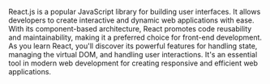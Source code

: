 React.js is a popular JavaScript library for building user interfaces. It allows developers to create interactive and dynamic web applications with ease. With its component-based architecture, React promotes code reusability and maintainability, making it a preferred choice for front-end development. As you learn React, you'll discover its powerful features for handling state, managing the virtual DOM, and handling user interactions. It's an essential tool in modern web development for creating responsive and efficient web applications.
